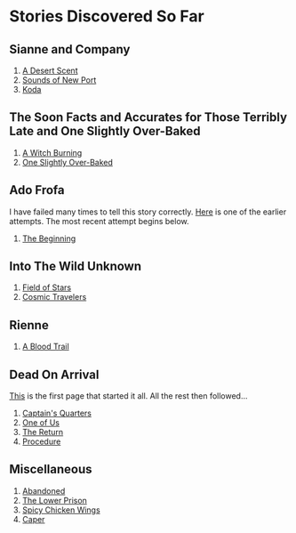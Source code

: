 # Stories Discovered So Far

## Sianne and Company
1. [A Desert Scent](./020/index.md)
1. [Sounds of New Port](./027/index.md)
1. [Koda](./029/index.md)

## The Soon Facts and Accurates for Those Terribly Late and One Slightly Over-Baked
1. [A Witch Burning](./019/index.md)
1. [One Slightly Over-Baked](./023/index.md)

## Ado Frofa
I have failed many times to tell this story correctly. [Here](./021/index.md) is one of the earlier attempts. The most recent attempt begins below.
1. [The Beginning](./024/index.md)

## Into The Wild Unknown
1. [Field of Stars](./012/index.md)
1. [Cosmic Travelers](./013/index.md)

## Rienne
1. [A Blood Trail](./008/index.md)

## Dead On Arrival
[This](./001/index.md) is the first page that started it all. All the rest then followed...
1. [Captain's Quarters](./002/index.md)
1. [One of Us](./003/index.md)
1. [The Return](./004/index.md)
1. [Procedure](./005/index.md)

## Miscellaneous
1. [Abandoned](./006/index.md)
1. [The Lower Prison](./007/index.md)
1. [Spicy Chicken Wings](./009/index.md)
1. [Caper](./010/index.md)
